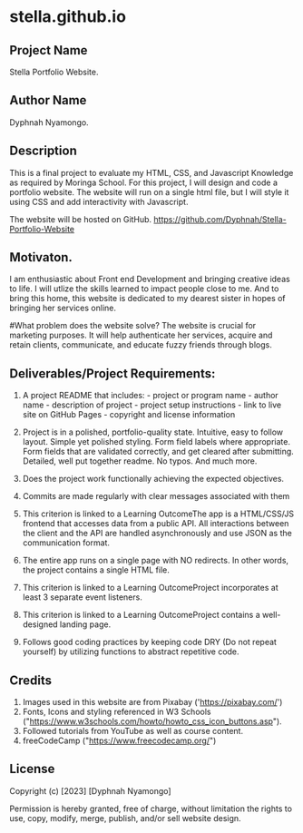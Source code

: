 # stella.github.io


## Project Name
Stella Portfolio Website.

## Author Name
Dyphnah Nyamongo.

## Description

This is a final project to evaluate my HTML, CSS, and Javascript Knowledge as required by Moringa School. 
For this project, I will design and code a portfolio website. The website will run on a single html file, but I will style it using CSS and add interactivity with Javascript.

The website will be hosted on GitHub. https://github.com/Dyphnah/Stella-Portfolio-Website


## Motivaton.

I am enthusiastic about Front end Development and bringing creative ideas to life. I will utlize the skills learned to impact people close to me. And to bring this home, this website is dedicated to my dearest sister in hopes of bringing her services online.

#What problem does the website solve?
The website is crucial for marketing purposes. It will help authenticate her services, acquire and retain clients, communicate, and educate fuzzy friends through blogs.

## Deliverables/Project Requirements:


1. A project README that includes: - project or program name - author name - description of project - project setup instructions - link to live site on GitHub Pages - copyright and license information

2. Project is in a polished, portfolio-quality state. Intuitive, easy to follow layout. Simple yet polished styling. Form field labels where appropriate. Form fields that are validated correctly, and get cleared after submitting. Detailed, well put together readme. No typos. And much more.

3. Does the project work functionally achieving the expected objectives.

4. Commits are made regularly with clear messages associated with them

5. This criterion is linked to a Learning OutcomeThe app is a HTML/CSS/JS frontend that accesses data from a public API. All interactions between the client and the API are handled asynchronously and use JSON as the communication format.

6. The entire app runs on a single page with NO redirects. In other words, the project contains a single HTML file.

7. This criterion is linked to a Learning OutcomeProject incorporates at least 3 separate event listeners.

8. This criterion is linked to a Learning OutcomeProject contains a well-designed landing page.

9. Follows good coding practices by keeping code DRY (Do not repeat yourself) by utilizing functions to abstract repetitive code.

## Credits

1. Images used in this website are from Pixabay ('https://pixabay.com/')
2. Fonts, Icons and styling referenced in W3 Schools  ("https://www.w3schools.com/howto/howto_css_icon_buttons.asp").
3. Followed tutorials from YouTube as well as course content.
4. freeCodeCamp ("https://www.freecodecamp.org/")

## License

Copyright (c) [2023] [Dyphnah Nyamongo]

Permission is hereby granted, free of charge, without limitation the rights
to use, copy, modify, merge, publish, and/or sell website design.
